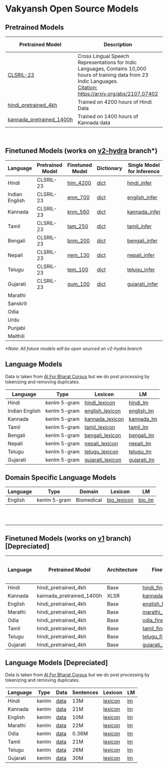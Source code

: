 # Vakyansh Open Source Models

## Pretrained Models

| Pretrained Model | Description | Architecture | Pretrained Hours          |  Logs |
|------------------|----------|----|---------|-----|
| [CLSRIL-23](https://storage.googleapis.com/vakyaansh-open-models/hindi/pretrained/CLSRIL-23.pt) | Cross Lingual Speech Representations for Indic Languages, Contains 10,000 hours of training data from 23 Indic Languages. <br> [Citation: https://arxiv.org/abs/2107.07402 ](https://arxiv.org/abs/2107.07402 ) | Base | 10,000               | [wandb](https://wandb.ai/harveenchadha/EKSTEP-PRETRAINING)|
| [hindi_pretrained_4kh](https://storage.googleapis.com/vakyaansh-open-models/hindi/pretrained/hindi_pretrained_4kh.pt) | Trained on 4200 hours of Hindi Data| Base |  4200             |  |
| [kannada_pretrained_1400h](https://storage.googleapis.com/vakyaansh-open-models/kannada/pretrained/kannada_pretrained_1400h.pt) | Trained on 1400 hours of Kannada data| XLSR | 1400             | |


<br>


## Finetuned Models (works on [v2-hydra](https://github.com/Open-Speech-EkStep/vakyansh-wav2vec2-experimentation/tree/v2-hydra) branch*)

| Language | Pretrained Model | Finetuned Model | Dictionary | Single Model for Inference | Finetuned Hours | wandb logs |
|----|--------|----|-----|-------------------|-------|----|
| Hindi | CLSRIL-23 | [him_4200](https://storage.googleapis.com/vakyansh-open-models/models/hindi/hi-IN/him_4200.pt ) | [dict](https://storage.googleapis.com/vakyansh-open-models/models/hindi/hi-IN/dict.ltr.txt ) | [hindi_infer](https://storage.googleapis.com/vakyansh-open-models/models/hindi/hi-IN/hindi_infer.pt) | 4200 h | [hindi_logs](https://wandb.ai/harveenchadha/hindi_finetuning_multilingual) |
| Indian English | CLSRIL-23 | [enm_700](https://storage.googleapis.com/vakyansh-open-models/models/english/en-IN/enm_700.pt ) | [dict](https://storage.googleapis.com/vakyansh-open-models/models/english/en-IN/dict.ltr.txt) | [english_infer]( https://storage.googleapis.com/vakyansh-open-models/models/english/en-IN/english_infer.pt ) | 700 h | [english_logs](https://wandb.ai/harveenchadha/finetuning_english_multilingual) |
| Kannada | CLSRIL-23 | [knm_560](https://storage.googleapis.com/vakyansh-open-models/models/kannada/kn-IN/knm_560.pt) | [dict](https://storage.googleapis.com/vakyansh-open-models/models/kannada/kn-IN/dict.ltr.txt) | [kannada_infer](https://storage.googleapis.com/vakyansh-open-models/models/kannada/kn-IN/kannada_infer.pt ) | 560 h | [kannada_logs](https://wandb.ai/priyanshi_shah/kannada_finetuning_multilingual) |
| Tamil | CLSRIL-23 | [tam_250](https://storage.googleapis.com/vakyansh-open-models/models/tamil/ta-IN/tam_250.pt) | [dict](https://storage.googleapis.com/vakyansh-open-models/models/tamil/ta-IN/dict.ltr.txt) | [tamil_infer](https://storage.googleapis.com/vakyansh-open-models/models/tamil/ta-IN/tamil_infer.pt ) | 250 h | [tamil_logs](https://wandb.ai/harveenchadha/tamil-finetuning-multilingual) |
| Bengali | CLSRIL-23 | [bnm_200](https://storage.googleapis.com/vakyansh-open-models/models/bengali/bn-IN/bnm_200.pt) | [dict](https://storage.googleapis.com/vakyansh-open-models/models/bengali/bn-IN/dict.ltr.txt) | [bengali_infer](https://storage.googleapis.com/vakyansh-open-models/models/bengali/bn-IN/bengali_infer.pt ) | 200 h | [bengali_logs](https://wandb.ai/harveenchadha/bengali-finetuning-multilingual) |
| Nepali | CLSRIL-23 | [nem_130](https://storage.googleapis.com/vakyansh-open-models/models/nepali/ne-IN/nem_130.pt ) | [dict](https://storage.googleapis.com/vakyansh-open-models/models/nepali/ne-IN/dict.ltr.txt) | [nepali_infer]( https://storage.googleapis.com/vakyansh-open-models/models/nepali/ne-IN/nepali_infer.pt ) | 130 h | [nepali_logs](https://wandb.ai/harveenchadha/nepali-finetuning-multilingual) |
| Telugu | CLSRIL-23 | [tem_100](https://storage.googleapis.com/vakyansh-open-models/models/telugu/te-IN/tem_100.pt ) | [dict](https://storage.googleapis.com/vakyansh-open-models/models/telugu/te-IN/dict.ltr.txt ) | [telugu_infer](https://storage.googleapis.com/vakyansh-open-models/models/telugu/te-IN/telugu_infer.pt ) | 100 h | [telugu_logs](https://wandb.ai/harveenchadha/telugu-finetuning-multilingual) |
| Gujarati | CLSRIL-23 | [gum_100](https://storage.googleapis.com/vakyansh-open-models/models/gujarati/gu-IN/gum_100.pt ) | [dict](https://storage.googleapis.com/vakyansh-open-models/models/gujarati/gu-IN/dict.ltr.txt ) | [gujarati_infer](https://storage.googleapis.com/vakyansh-open-models/models/gujarati/gu-IN/gujarati_infer.pt ) | 100 h | [gujarati_logs](https://wandb.ai/harveenchadha/gujarati-finetuning-multilingual) |
| Marathi | 
| Sanskrit |
| Odia |
| Urdu |
| Punjabi |
| Maithili |


*\*Note: All future models will be open sourced on v2-hydra branch*



## Language Models

Data is taken from [AI For Bharat Corpus](https://indicnlp.ai4bharat.org/corpora/) but we do post processing by tokenizing and removing duplicates.

| Language | Type | Lexicon | LM |
|----|--------|---------|------|
| Hindi | kenlm 5-gram | [hindi_lexicon]( https://storage.googleapis.com/vakyansh-open-models/models/hindi/hi-IN/lexicon.lst ) | [hindi_lm](https://storage.googleapis.com/vakyansh-open-models/models/hindi/hi-IN/lm.binary) |
| Indian English | kenlm 5-gram | [english_lexicon](https://storage.googleapis.com/vakyansh-open-models/models/english/en-IN/lexicon.lst ) | [english_lm](https://storage.googleapis.com/vakyansh-open-models/models/english/en-IN/lm.binary) |
| Kannada | kenlm 5-gram | [kannada_lexicon](https://storage.googleapis.com/vakyansh-open-models/models/kannada/kn-IN/lexicon.lst) | [kannada_lm](https://storage.googleapis.com/vakyansh-open-models/models/kannada/kn-IN/lm.binary ) |
| Tamil | kenlm 5-gram | [tamil_lexicon](https://storage.googleapis.com/vakyansh-open-models/models/tamil/ta-IN/lexicon.lst) | [tamil_lm](https://storage.googleapis.com/vakyansh-open-models/models/tamil/ta-IN/lm.binary) | 
| Bengali | kenlm 5-gram | [bengali_lexicon](https://storage.googleapis.com/vakyansh-open-models/models/bengali/bn-IN/lexicon.lst) | [bengali_lm](https://storage.googleapis.com/vakyansh-open-models/models/bengali/bn-IN/lm.binary ) |
| Nepali | kenlm 5-gram | [nepali_lexicon](https://storage.googleapis.com/vakyansh-open-models/models/nepali/ne-IN/lexicon.lst ) | [nepali_lm](https://storage.googleapis.com/vakyansh-open-models/models/nepali/ne-IN/lm.binary ) |
| Telugu | kenlm 5-gram | [telugu_lexicon](https://storage.googleapis.com/vakyansh-open-models/models/telugu/te-IN/lexicon.lst) | [telugu_lm](https://storage.googleapis.com/vakyansh-open-models/models/telugu/te-IN/lm.binary) |
| Gujarati | kenlm 5-gram | [gujarati_lexicon](https://storage.googleapis.com/vakyansh-open-models/models/gujarati/gu-IN/lexicon.lst ) | [gujarati_lm](https://storage.googleapis.com/vakyansh-open-models/models/gujarati/gu-IN/lm.binary) | 



## Domain Specific Language Models
| Language | Type | Domain | Lexicon | LM |
|----|--------|---------|------|---|
| English | kenlm 5-gram | Biomedical | [bio_lexicon](https://storage.googleapis.com/vakyansh-open-models/models/english/bio-lm/lexicon.lst ) | [bio_lm](https://storage.googleapis.com/vakyansh-open-models/models/english/bio-lm/lm.binary )

<br>
<br>

<hr>

## Finetuned Models (works on [v1](https://github.com/Open-Speech-EkStep/vakyansh-wav2vec2-experimentation/tree/v1) branch) [Depreciated]
| Language | Pretrained Model | Architecture | Finetuned Model | Single Model for Inference | Finetuned Hours | Dictionary |
|----|--------|----|-----|----|-------------------|-------|
| Hindi | hindi_pretrained_4kh | Base | [hindi_finetuned_4kh](https://storage.googleapis.com/vakyaansh-open-models/hindi/finetuned/hindi_finetuned_4kh.pt) | [hindi](https://storage.googleapis.com/vakyaansh-open-models/hindi/custom_model/hindi.pt) |  4200             | [dict](https://storage.googleapis.com/vakyaansh-open-models/hindi/dictionary/dict.ltr.txt) |
| Kannada | kannada_pretrained_1400h | XLSR | [kannada_finetuned_570h](https://storage.googleapis.com/vakyaansh-open-models/kannada/finetuned/kannada_finetuned_570h.pt) | [kannada](https://storage.googleapis.com/vakyaansh-open-models/kannada/custom_model/kannada_v2.pt)| 570             | [dict](https://storage.googleapis.com/vakyaansh-open-models/kannada/dictionary/dict.ltr.txt) |
| English | hindi_pretrained_4kh | Base | [english_finetuned_181h](https://storage.googleapis.com/vakyaansh-open-models/english/finetuned/english_finetuned_181h.pt) | [english](https://storage.googleapis.com/vakyaansh-open-models/english/custom_model/combined_model.pt) |181             | [dict](https://storage.googleapis.com/vakyaansh-open-models/english/dictionary/dict.ltr.txt) |
| Marathi | hindi_pretrained_4kh | Base | [marathi_finetuned_100h](https://storage.googleapis.com/vakyaansh-open-models/marathi/finetuned/marathi_finetuned_100h.pt) | - | 100             | [dict](https://storage.googleapis.com/vakyaansh-open-models/marathi/dictionary/dict.ltr.txt) |
| Odia | hindi_pretrained_4kh | Base |[odia_finetuned_100h](https://storage.googleapis.com/vakyaansh-open-models/odia/finetuned/odia_finetuned_100h.pt) | [odia](https://storage.googleapis.com/vakyaansh-open-models/odia/custom_model/odia_v1.pt) | 100             | [dict](https://storage.googleapis.com/vakyaansh-open-models/odia/dictionary/dict.ltr.txt) |
| Tamil | hindi_pretrained_4kh | Base |[tamil_finetuned_40h](https://storage.googleapis.com/vakyaansh-open-models/tamil/finetuned/tamil_finetuned_40h.pt) | [tamil](https://storage.googleapis.com/vakyaansh-open-models/tamil/custom_model/tamil.pt) | 40             | [dict](https://storage.googleapis.com/vakyaansh-open-models/tamil/dictionary/dict.ltr.txt) |
| Telugu | hindi_pretrained_4kh | Base |[telugu_finetuned_40h](https://storage.googleapis.com/vakyaansh-open-models/telugu/finetuned/telugu_finetuned_40h.pt) | [telugu](https://storage.googleapis.com/vakyaansh-open-models/telugu/custom_model/telugu.pt) | 40             | [dict](https://storage.googleapis.com/vakyaansh-open-models/telugu/dictionary/dict.ltr.txt) |
| Gujarati | hindi_pretrained_4kh | Base |[gujarati_finetuned_40h](https://storage.googleapis.com/vakyaansh-open-models/gujarati/finetuned/gujarati_finetuned_40h.pt) | [gujarati](https://storage.googleapis.com/vakyaansh-open-models/gujarati/custom_model/gujarati.pt) | 40             | [dict](https://storage.googleapis.com/vakyaansh-open-models/gujarati/dictionary/dict.ltr.txt) |


## Language Models [Depreciated]

Data is taken from [AI For Bharat Corpus](https://indicnlp.ai4bharat.org/corpora/) but we do post processing by tokenizing and removing duplicates.

| Language | Type | Data | Sentences | Lexicon | LM |
|----|--------|---------|------|--|--------|
| Hindi | kenlm | [data](https://storage.googleapis.com/vakyaansh-open-models/hindi/lm_data/hi_processed.txt) | 13M | [lexicon](https://storage.googleapis.com/vakyaansh-open-models/hindi/lm/lexicon.lst) | [lm](https://storage.googleapis.com/vakyaansh-open-models/hindi/lm/lm.binary) |
| Kannada | kenlm | [data](https://storage.googleapis.com/vakyaansh-open-models/hindi/lm_data/hi_processed.txt) | 21M | [lexicon](https://storage.googleapis.com/vakyaansh-open-models/kannada/lm/lexicon.lst) | [lm](https://storage.googleapis.com/vakyaansh-open-models/kannada/lm/lm.binary) |
| English | kenlm | [data](https://storage.googleapis.com/vakyaansh-open-models/english/lm_data/en_processed.txt) | 10M | [lexicon](https://storage.googleapis.com/vakyaansh-open-models/english/lm/lexicon.lst) | [lm](https://storage.googleapis.com/vakyaansh-open-models/english/lm/lm.binary) |
| Marathi | kenlm | [data](https://storage.googleapis.com/vakyaansh-open-models/marathi/lm_data/mr_processed.txt) | 22M | [lexicon](https://storage.googleapis.com/vakyaansh-open-models/marathi/lm/lexicon.lst) | [lm](https://storage.googleapis.com/vakyaansh-open-models/marathi/lm/lm.binary) |
| Odia | kenlm | [data](https://storage.googleapis.com/vakyaansh-open-models/odia/lm_data/od_processed.txt) | 0.36M | [lexicon](https://storage.googleapis.com/vakyaansh-open-models/odia/lm/lexicon.lst) | [lm](https://storage.googleapis.com/vakyaansh-open-models/odia/lm/lm.binary) |
| Tamil | kenlm | [data](https://storage.googleapis.com/vakyaansh-open-models/tamil/lm_data/ta_processed.txt) | 21M | [lexicon](https://storage.googleapis.com/vakyaansh-open-models/tamil/lm/lexicon.lst) | [lm](https://storage.googleapis.com/vakyaansh-open-models/tamil/lm/lm.binary) |
| Telugu | kenlm | [data](https://storage.googleapis.com/vakyaansh-open-models/telugu/lm_data/te_processed.txt) | 26M | [lexicon](https://storage.googleapis.com/vakyaansh-open-models/telugu/lm/lexicon.lst) | [lm](https://storage.googleapis.com/vakyaansh-open-models/telugu/lm/lm.binary) |
| Gujarati | kenlm | [data](https://storage.googleapis.com/vakyaansh-open-models/gujarati/lm_data/gu_processed.txt) | 30M |[lexicon](https://storage.googleapis.com/vakyaansh-open-models/gujarati/lm/lexicon.lst) | [lm](https://storage.googleapis.com/vakyaansh-open-models/gujarati/lm/lm.binary) |

